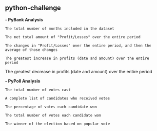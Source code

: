 ## python-challenge

**- PyBank Analysis**

    The total number of months included in the dataset

    The net total amount of "Profit/Losses" over the entire period

    The changes in "Profit/Losses" over the entire period, and then the average of those changes

    The greatest increase in profits (date and amount) over the entire period

   The greatest decrease in profits (date and amount) over the entire period

**- PyPoll Analysis**

    The total number of votes cast

    A complete list of candidates who received votes

    The percentage of votes each candidate won

    The total number of votes each candidate won

    The winner of the election based on popular vote
